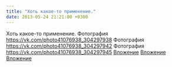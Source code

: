 ```yaml
---
title: "Хоть какое-то применение."
date: 2013-05-24 21:21:00 +0300
---
```


Хоть какое-то применение.
Фотография
<a class="vk-attach" href="https://vk.com/photo41076938_304297938">https://vk.com/photo41076938_304297938</a>
Фотография
<a class="vk-attach" href="https://vk.com/photo41076938_304297942">https://vk.com/photo41076938_304297942</a>
Фотография
<a class="vk-attach" href="https://vk.com/photo41076938_304297945">https://vk.com/photo41076938_304297945</a>
<a class="vk-attach" href="https://vk.com/photo41076938_304297938">Вложение</a>
<a class="vk-attach" href="https://vk.com/photo41076938_304297942">Вложение</a>
<a class="vk-attach" href="https://vk.com/photo41076938_304297945">Вложение</a>
